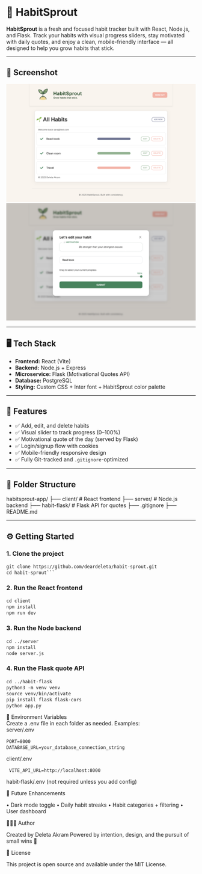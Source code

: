 # 🌿 HabitSprout

**HabitSprout** is a fresh and focused habit tracker built with React, Node.js, and Flask. Track your habits with visual progress sliders, stay motivated with daily quotes, and enjoy a clean, mobile-friendly interface — all designed to help you grow habits that stick.

---

## 📸 Screenshot

![HabitSprout Screenshot 1](./screenshots/habit-home.png)  
![HabitSprout Screenshot 2](./screenshots/habit-modal.png)

---

## 🖥️ Tech Stack

- **Frontend:** React (Vite)
- **Backend:** Node.js + Express
- **Microservice:** Flask (Motivational Quotes API)
- **Database:** PostgreSQL
- **Styling:** Custom CSS + Inter font + HabitSprout color palette

---

## 🚀 Features

- ✅ Add, edit, and delete habits
- ✅ Visual slider to track progress (0–100%)
- ✅ Motivational quote of the day (served by Flask)
- ✅ Login/signup flow with cookies
- ✅ Mobile-friendly responsive design
- ✅ Fully Git-tracked and `.gitignore`-optimized

---

## 📁 Folder Structure

habitsprout-app/
├── client/ # React frontend
├── server/ # Node.js backend
├── habit-flask/ # Flask API for quotes
├── .gitignore
├── README.md


---

## ⚙️ Getting Started

### 1. Clone the project

```
git clone https://github.com/deardeleta/habit-sprout.git
cd habit-sprout```
```
### 2. Run the React frontend
```
cd client
npm install
npm run dev
```
### 3. Run the Node backend
```
cd ../server
npm install
node server.js
```
### 4. Run the Flask quote API
```
cd ../habit-flask
python3 -m venv venv
source venv/bin/activate
pip install flask flask-cors
python app.py
```
🔐 Environment Variables
<br>
Create a .env file in each folder as needed. Examples:
<br>
server/.env
```
PORT=8000
DATABASE_URL=your_database_connection_string
```
client/.env
```
 VITE_API_URL=http://localhost:8000 
```
habit-flask/.env
(not required unless you add config)

🔮 Future Enhancements

• Dark mode toggle
• Daily habit streaks
• Habit categories + filtering
• User dashboard

👩🏽‍💻 Author

Created by Deleta Akram
Powered by intention, design, and the pursuit of small wins 🌱

📌 License

This project is open source and available under the MIT License.
